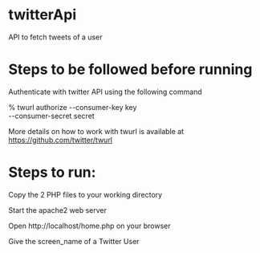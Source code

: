 # twitterApi

API to fetch tweets of a user

# Steps to be followed before running 

Authenticate with twitter API using the following command 

 % twurl authorize --consumer-key key       \
                    --consumer-secret secret

More details on how to work with twurl is available at https://github.com/twitter/twurl


# Steps to run:
Copy the 2 PHP files to your working directory

Start the apache2 web server

Open http://localhost/home.php on your browser

Give the screen_name of a Twitter User
